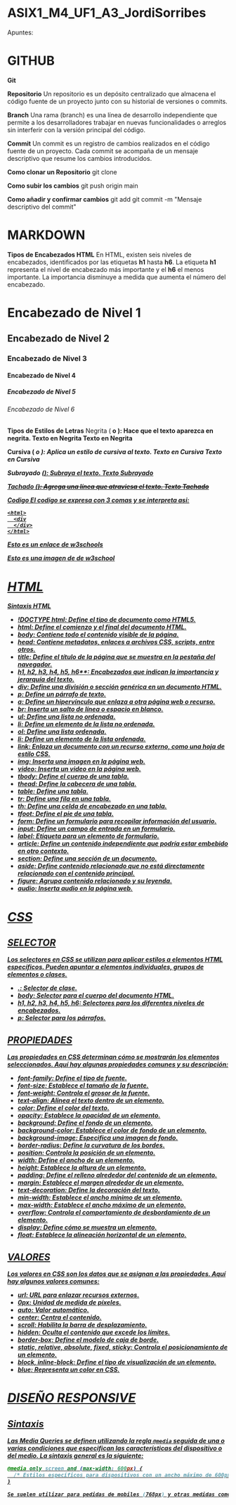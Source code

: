 # ASIX1_M4_UF1_A3_JordiSorribes
Apuntes:

# GITHUB
**Git**

**Repositorio**
Un repositorio es un depósito centralizado que almacena el código fuente de un proyecto junto con su historial de versiones o commits.

**Branch**
Una rama (branch) es una línea de desarrollo independiente que permite a los desarrolladores trabajar en nuevas funcionalidades o arreglos sin interferir con la versión principal del código.

**Commit**
Un commit es un registro de cambios realizados en el código fuente de un proyecto. Cada commit se acompaña de un mensaje descriptivo que resume los cambios introducidos.

**Como clonar un Repositorio**
git clone <URL del repositorio>

**Como subir los cambios**
git push origin main

**Como añadir y confirmar cambios**
git add <nombre de archivo>
git commit -m "Mensaje descriptivo del commit"

# MARKDOWN
**Tipos de Encabezados HTML**
En HTML, existen seis niveles de encabezados, identificados por las etiquetas **h1** hasta **h6**. La etiqueta **h1** representa el nivel de encabezado más importante y el **h6** el menos importante. La importancia disminuye a medida que aumenta el número del encabezado.
<h1>Encabezado de Nivel 1</h1>
<h2>Encabezado de Nivel 2</h2> 
<h3>Encabezado de Nivel 3</h3>
<h4>Encabezado de Nivel 4</h4>
<h5>Encabezado de Nivel 5</h5>
<h6>Encabezado de Nivel 6</h6>

**Tipos de Estilos de Letras**
Negrita (<strong> o <b>): Hace que el texto aparezca en negrita.
<strong>Texto en Negrita</strong>
<b>Texto en Negrita</b>

**Cursiva** (<em> o <i>): Aplica un estilo de cursiva al texto.
<em>Texto en Cursiva</em>
<i>Texto en Cursiva</i>

**Subrayado** (<u>): Subraya el texto.
<u>Texto Subrayado</u>

**Tachado** (<del>): Agrega una línea que atraviesa el texto.
<del>Texto Tachado</del>

**Codigo**
El codigo se expresa con 3 comas y se interpreta asi:
```
<html>
  <div
  </div>
</html>
```
<html>
  <div>
  </div>
</html>

[Esto es un enlace de w3schools](https://www.w3schools.com/html/default.asp "Enlace a la pagina de w3schools")

[Esto es una imagen de de w3school](https://github.com/100006162/ASIX1_M4UF1A3_JordiSorribes/blob/main/w3school.jpg "imagen de w3school")

# HTML
**Sintaxis HTML**
- **!DOCTYPE html**: Define el tipo de documento como HTML5.
- **html**: Define el comienzo y el final del documento HTML.
- **body**: Contiene todo el contenido visible de la página.
- **head**: Contiene metadatos, enlaces a archivos CSS, scripts, entre otros.
- **title**: Define el título de la página que se muestra en la pestaña del navegador.
- **h1**, **h2**, **h3**, **h4**, **h5**, **h6****: Encabezados que indican la importancia y jerarquía del texto.
- **div**: Define una división o sección genérica en un documento HTML.
- **p**: Define un párrafo de texto.
- **a**: Define un hipervínculo que enlaza a otra página web o recurso.
- **br**: Inserta un salto de línea o espacio en blanco.
- **ul**: Define una lista no ordenada.
- **li**: Define un elemento de la lista no ordenada.
- **ol**: Define una lista ordenada.
- **li**: Define un elemento de la lista ordenada.
- **link**: Enlaza un documento con un recurso externo, como una hoja de estilo CSS.
- **img**: Inserta una imagen en la página web.
- **video**: Inserta un video en la página web.
- **tbody**: Define el cuerpo de una tabla.
- **thead**: Define la cabecera de una tabla.
- **table**: Define una tabla.
- **tr**: Define una fila en una tabla.
- **th**: Define una celda de encabezado en una tabla.
- **tfoot**: Define el pie de una tabla.
- **form**: Define un formulario para recopilar información del usuario.
- **input**: Define un campo de entrada en un formulario.
- **label**: Etiqueta para un elemento de formulario.
- **article**: Define un contenido independiente que podría estar embebido en otro contexto.
- **section**: Define una sección de un documento.
- **aside**: Define contenido relacionado que no está directamente relacionado con el contenido principal.
- **figure**: Agrupa contenido relacionado y su leyenda.
- **audio**: Inserta audio en la página web.

# CSS
## SELECTOR
Los selectores en CSS se utilizan para aplicar estilos a elementos HTML específicos. Pueden apuntar a elementos individuales, grupos de elementos o clases.
- **.**: Selector de clase.
- **body**: Selector para el cuerpo del documento HTML.
- **h1, h2, h3, h4, h5, h6**: Selectores para los diferentes niveles de encabezados.
- **p**: Selector para los párrafos.

## PROPIEDADES
Las propiedades en CSS determinan cómo se mostrarán los elementos seleccionados. Aquí hay algunas propiedades comunes y su descripción:
- **font-family**: Define el tipo de fuente.
- **font-size**: Establece el tamaño de la fuente.
- **font-weight**: Controla el grosor de la fuente.
- **text-align**: Alinea el texto dentro de un elemento.
- **color**: Define el color del texto.
- **opacity**: Establece la opacidad de un elemento.
- **background**: Define el fondo de un elemento.
- **background-color**: Establece el color de fondo de un elemento.
- **background-image**: Especifica una imagen de fondo.
- **border-radius**: Define la curvatura de los bordes.
- **position**: Controla la posición de un elemento.
- **width**: Define el ancho de un elemento.
- **height**: Establece la altura de un elemento.
- **padding**: Define el relleno alrededor del contenido de un elemento.
- **margin**: Establece el margen alrededor de un elemento.
- **text-decoration**: Define la decoración del texto.
- **min-width**: Establece el ancho mínimo de un elemento.
- **max-width**: Establece el ancho máximo de un elemento.
- **overflow**: Controla el comportamiento de desbordamiento de un elemento.
- **display**: Define cómo se muestra un elemento.
- **float**: Establece la alineación horizontal de un elemento.

## VALORES
Los valores en CSS son los datos que se asignan a las propiedades. Aquí hay algunos valores comunes:
- **url**: URL para enlazar recursos externos.
- **0px**: Unidad de medida de píxeles.
- **auto**: Valor automático.
- **center**: Centra el contenido.
- **scroll**: Habilita la barra de desplazamiento.
- **hidden**: Oculta el contenido que excede los límites.
- **border-box**: Define el modelo de caja de borde.
- **static, relative, absolute, fixed, sticky**: Controla el posicionamiento de un elemento.
- **block, inline-block**: Define el tipo de visualización de un elemento.
- **blue**: Representa un color en CSS.

# DISEÑO RESPONSIVE
## Sintaxis
Las Media Queries se definen utilizando la regla `@media` seguida de una o varias condiciones que especifican las características del dispositivo o del medio. La sintaxis general es la siguiente:

```css
@media only screen and (max-width: 600px) {
  /* Estilos específicos para dispositivos con un ancho máximo de 600px */
}

Se suelen utilizar para pedidas de mobiles (768px) y otras medidas como: 600px, 768px, 992px o 1200px...
